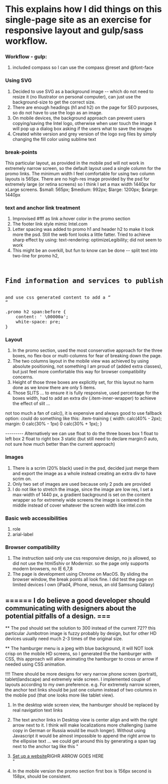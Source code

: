 # This explains how I did things on this single-page site as an exercise for responsive layout and gulp/sass workflow.

### Workflow - gulp:
1. included compass so I can use the compass @reset and @font-face

### Using SVG 
1. Decided to use SVG as a background image -- which do not need to resize it (no Illustrator on personal computer), can just use the background-size to get the correct size.
2. There are enough headings (h1 and h2) on the page for SEO purposes, so do not have to use the logo as an image.
3. On mobile devices, the background approach can prevent users copying/saving the Intel logo, otherwise when user touch the image it will pop up a dialog box asking if the users what to save the images
4. Created white version and grey version of the logo svg files by simply changing the fill color using sublime text

### break-points
This particular layout, as provided in the mobile psd will not work in extremely narrow screen, so the default layout used a single column for the promo links. The minimum width I feel comfortable for using two column layouts is 565px. There are no high-res image provided by the psd for extremely large (or retina screens) so I think I set a max width 1440px for xLarge screens.
$small: 565px;
$medium: 992px;
$large: 1200px;
$xlarge: 1440px

### text and anchor link treatment
1. Improvised #fff as link a:hover color in the promo section
2. The footer link style mimic Intel.com
3. Letter spacing was added to promo h1 and header h2 to make it look more the psd. Still the web font looks a little fatter. Tried to achieve sharp effect by using:
text-rendering: optimizeLegibility;
did not seem to work
4. This might be an overkill, but fun to know can be done -- split text into two-line for promo h2,
<pre> 
<h2>Find information and services to <span>publish and manage digital content.</span></h2>
and use css generated content to add a “<br>”
</pre>
<pre>
.promo h2 span:before {
    content: ' \00000a';
    white-space: pre;
}
</pre>


### Layout
1. In the promo section, used the most conservative approach for the three boxes, no flex-box or multi-columns for fear of breaking down the page.
2. The two columns layout in the mobile view was achieved by using absolute positioning, not something I am proud of (added extra classes), but just feel more comfortable this way for browser compatibility concerns.
3. Height of those three boxes are explicitly set, for this layout no harm done as we know there are only 5 items.
4. Those SLITS ... to ensure it is fully responsive, used percentage for the boxes width, had to add an extra div (.item-inner-wrapper) to achieve the effect of slit ...

not too much a fan of calc(), it is expensive and always good to use fallback option:
could do something like this:
			.item-training {
				width: calc(40% - 2px);
				margin: 0 calc(30% - 1px) 0 calc(30% + 1px);
			}

--------- Alternatively we can use float to do the three boxes
box 1 float to left
box 2 float to right
box 3 static
(but still need to declare margin:0 auto, not sure how much better than the current approach)

### Images
1. There is a scrim (20% black) used in the psd, decided just merge them and export the image as a whole instead creating an extra div to have scrim on.
2. Only two set of images are used because only 2 psds are provided
3. I do not like to stretch the image, since the image are low res, I set a max-width of 1440 px, a gradient background is set on the content wrapper so for extremely wide screens the image is centered in the middle instead of cover whatever the screen width like intel.com

### Basic web accessibilities 
1. role
2. arial-label

### Browser compatibility 
1. The instruction said only use css responsive design, no js allowed, so did not use the html5shiv or Modernizr. so the page only supports modern browsers, no IE 6,7,8
2. The page is development using Chrome on MacOS. By sliding the browser window, the break points all look fine. I did test the page on limited devices I own (iPad4, iPhone, nexus, an old Samsung Galaxy)


##  ====== I do believe a good developer should communicating with designers about the potential pitfalls of a design. ===

** The psd should set the solution to 300 instead of the current 72?? this particular Jumbotron image is fuzzy probably by design, but for other HD devices usually need much 2-3 times of the original size.


** The hamburger menu is a jpeg with blue background, it will NOT look crisp on the mobile HD screens, so I generated the the hamburger with CSS, this approach will allow animating the hamburger to cross or arrow if needed using CSS animation.


!!!! There should be more designs for very narrow phone screen (portrait), tablet(landscape) and extremely wide screen. I implemented couple of layouts according to my own preference. e.g. For extremely narrow screen, the anchor text links should be just one column instead of two columns in the mobile psd (that one looks more like tablet view).

1. In the desktop wide screen view, the hamburger should be replaced by real navigation text links

2. The text anchor links in Desktop view is center align and with the right arrow next to it. I think will make localizations more challenging (same copy in German or Russia would be much longer). Without using Javascript it would be almost impossible to append the right arrow to the ellipsise text ...
we could get around this by generating a span tag next to the anchor tag like this
"<li><a href="#">Set up a website</a><span>RIGHR ARROW GOES HERE</span></li>"
3. In the mobile version the promo section first box is 156px second is 158px, should be consistent.